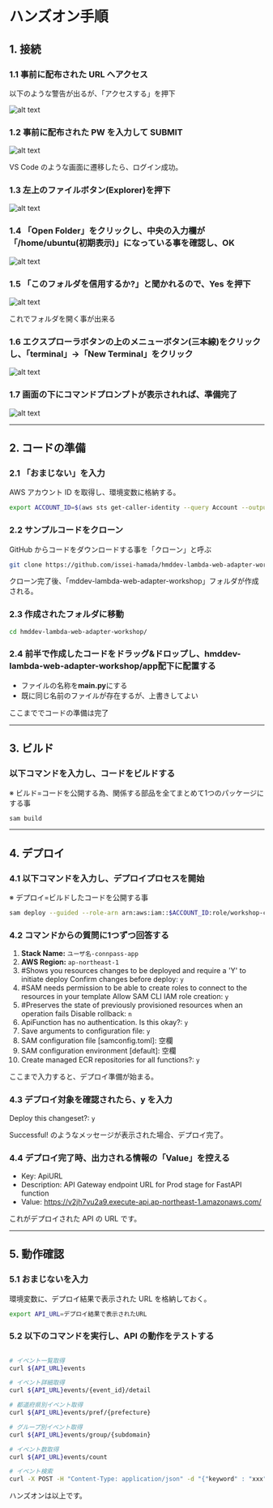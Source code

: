 # ハンズオン手順

## 1. 接続

### 1.1 事前に配布された URL へアクセス

以下のような警告が出るが、「アクセスする」を押下

![alt text](images/README/01.png)

### 1.2 事前に配布された PW を入力して SUBMIT

![alt text](images/README/02.png)

VS Code のような画面に遷移したら、ログイン成功。

### 1.3 左上のファイルボタン(Explorer)を押下

![alt text](images/README/03.png)

### 1.4 「Open Folder」をクリックし、中央の入力欄が「/home/ubuntu(初期表示)」になっている事を確認し、OK

![alt text](images/README/04.png)

### 1.5 「このフォルダを信用するか?」と聞かれるので、Yes を押下

![alt text](images/README/05.png)

これでフォルダを開く事が出来る

### 1.6 エクスプローラボタンの上のメニューボタン(三本線)をクリックし、「terminal」->「New Terminal」をクリック

![alt text](images/README/06.png)

### 1.7 画面の下にコマンドプロンプトが表示されれば、準備完了

![alt text](images/README/07.png)

---

## 2. コードの準備

### 2.1 「おまじない」を入力

AWS アカウント ID を取得し、環境変数に格納する。

```bash
export ACCOUNT_ID=$(aws sts get-caller-identity --query Account --output text)
```

### 2.2 サンプルコードをクローン

GitHub からコードをダウンロードする事を「クローン」と呼ぶ

```bash
git clone https://github.com/issei-hamada/hmddev-lambda-web-adapter-workshop.git
```

クローン完了後、「mddev-lambda-web-adapter-workshop」フォルダが作成される。

### 2.3 作成されたフォルダに移動

```bash
cd hmddev-lambda-web-adapter-workshop/
```

### 2.4 前半で作成したコードをドラッグ&ドロップし、hmddev-lambda-web-adapter-workshop/app配下に配置する

- ファイルの名称を**main.py**にする
- 既に同じ名前のファイルが存在するが、上書きしてよい

ここまででコードの準備は完了

---

## 3. ビルド

### 以下コマンドを入力し、コードをビルドする

※ ビルド=コードを公開する為、関係する部品を全てまとめて1つのパッケージにする事

```bash
sam build
```

---

## 4. デプロイ

### 4.1 以下コマンドを入力し、デプロイプロセスを開始

※ デプロイ=ビルドしたコードを公開する事

```bash
sam deploy --guided --role-arn arn:aws:iam::$ACCOUNT_ID:role/workshop-cfn-execution-role
```

### 4.2 コマンドからの質問に1つずつ回答する

1. **Stack Name:** `ユーザ名-connpass-app`
2. **AWS Region:** `ap-northeast-1`
3. #Shows you resources changes to be deployed and require a 'Y' to initiate deploy Confirm changes before deploy: `y`
4. #SAM needs permission to be able to create roles to connect to the resources in your template Allow SAM CLI IAM role creation: `y`
5. #Preserves the state of previously provisioned resources when an operation fails Disable rollback: `n`
6. ApiFunction has no authentication. Is this okay?: `y`
7. Save arguments to configuration file: `y`
8. SAM configuration file [samconfig.toml]: 空欄
9. SAM configuration environment [default]: 空欄
10. Create managed ECR repositories for all functions?: `y`

ここまで入力すると、デプロイ準備が始まる。

### 4.3 デプロイ対象を確認されたら、**y** を入力

Deploy this changeset?: `y`

Successful! のようなメッセージが表示された場合、デプロイ完了。

### 4.4 デプロイ完了時、出力される情報の「Value」を控える

- Key: ApiURL
- Description: API Gateway endpoint URL for Prod stage for FastAPI function
- Value: https://v2jh7vu2a9.execute-api.ap-northeast-1.amazonaws.com/

これがデプロイされた API の URL です。

---

## 5. 動作確認

### 5.1 おまじないを入力

環境変数に、デプロイ結果で表示された URL を格納しておく。

```bash
export API_URL=デプロイ結果で表示されたURL
```

### 5.2 以下のコマンドを実行し、API の動作をテストする

```bash

# イベント一覧取得
curl ${API_URL}events

# イベント詳細取得
curl ${API_URL}events/{event_id}/detail

# 都道府県別イベント取得
curl ${API_URL}events/pref/{prefecture}

# グループ別イベント取得
curl ${API_URL}events/group/{subdomain}

# イベント数取得
curl ${API_URL}events/count

# イベント検索
curl -X POST -H "Content-Type: application/json" -d "{"keyword" : "xxx" , "prefecture" : "xxx", "subdomain": "xxx", "limit": "xxx"}" ${API_URL}events/filter

```

ハンズオンは以上です。
